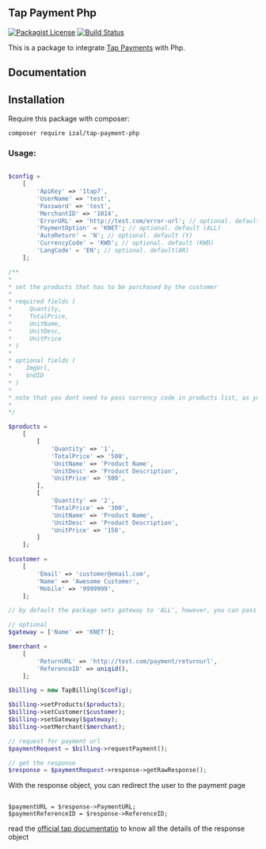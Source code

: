 ## Tap Payment Php
[![Packagist License](https://poser.pugx.org/barryvdh/laravel-debugbar/license.png)](http://choosealicense.com/licenses/mit/)
[![Build Status](https://travis-ci.org/iZaL/tap-payment-php.svg?branch=master)](https://travis-ci.org/iZaL/tap-payment-php)

This is a package to integrate [Tap Payments](https://www.tap.company/) with Php.

## Documentation

## Installation

Require this package with composer:

```shell
composer require izal/tap-payment-php
```

### Usage:

```php

$config =
    [
        'ApiKey' => '1tap7',
        'UserName' => 'test',
        'Password' => 'test',
        'MerchantID' => '1014',
        'ErrorURL' => 'http://test.com/error-url'; // optional. default(NULL)
        'PaymentOption' = 'KNET'; // optional. default (ALL)
        'AutoReturn' = 'N'; // optional. default (Y)
        'CurrencyCode' = 'KWD'; // optional. default (KWD)
        'LangCode' = 'EN'; // optional. default(AR)
    ];

/**
*
* set the products that has to be purchased by the customer
*
* required fields (
*     Quantity, 
*     TotalPrice,
*     UnitName,
*     UnitDesc,
*     UnitPrice
* )
* 
* optional fields (
*    ImgUrl,
*    VndID
* )
* 
* note that you dont need to pass currency code in products list, as you are already passing it in the config.
* 
*/

$products =
    [
        [
            'Quantity' => '1',
            'TotalPrice' => '500',
            'UnitName' => 'Product Name',
            'UnitDesc' => 'Product Description',
            'UnitPrice' => '500',
        ],
        [
            'Quantity' => '2',
            'TotalPrice' => '300',
            'UnitName' => 'Product Name',
            'UnitDesc' => 'Product Description',
            'UnitPrice' => '150',
        ]
    ];

$customer =
    [
        'Email' => 'customer@email.com',
        'Name' => 'Awesome Customer',
        'Mobile' => '9999999',
    ];

// by default the package sets gateway to 'ALL', however, you can pass the below method if you need to set the gateway to other available options (KNET,VISA,MASTER,AMEX) 

// optional
$gateway = ['Name' => 'KNET'];

$merchant =
    [
        'ReturnURL' => 'http://test.com/payment/returnurl',
        'ReferenceID' => uniqid(),
    ];

$billing = new TapBilling($config);

$billing->setProducts($products);
$billing->setCustomer($customer);
$billing->setGateway($gateway);
$billing->setMerchant($merchant);

// request for payment url
$paymentRequest = $billing->requestPayment();

// get the response
$response = $paymentRequest->response->getRawResponse();

```

With the response object, you can redirect the user to the payment page

```

$paymentURL = $response->PaymentURL;
$paymentReferenceID = $response->ReferenceID;

```

read the [official tap documentatio](https://www.tap.company/developers) to know all the details of the response object


